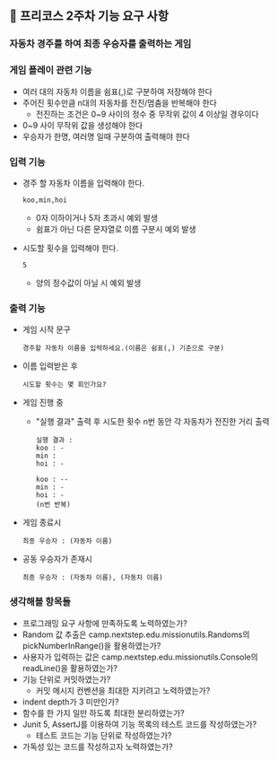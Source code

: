 ## 🚀 프리코스 2주차 기능 요구 사항

### 자동차 경주를 하여 최종 우승자를 출력하는 게임

### 게임 플레이 관련 기능
* 여러 대의 자동차 이름을 쉼표(,)로 구분하여 저장해야 한다
* 주어진 횟수만큼 n대의 자동차를 전진/멈춤을 반복해야 한다
  * 전진하는 조건은 0~9 사이의 정수 중 무작위 값이 4 이상일 경우이다
* 0~9 사이 무작위 값을 생성해야 한다
* 우승자가 한명, 여러명 일때 구분하여 출력해야 한다
  
### 입력 기능
* 경주 할 자동차 이름을 입력해야 한다.

      koo,min,hoi
  * 0자 이하이거나 5자 초과시 예외 발생
  * 쉼표가 아닌 다른 문자열로 이름 구분시 예외 발생
    
* 시도할 횟수을 입력해야 한다.

      5
  * 양의 정수값이 아닐 시 예외 발생
    
### 출력 기능
* 게임 시작 문구
  
      경주할 자동차 이름을 입력하세요.(이름은 쉼표(,) 기준으로 구분) 
* 이름 입력받은 후
        
      시도할 횟수는 몇 회인가요?
 
* 게임 진행 중
  * "실행 결과" 출력 후 시도한 횟수 n번 동안 각 자동차가 전진한 거리 출력
    
        실행 결과 :
        koo : -
        min :
        hoi : -

        koo : --
        min : -
        hoi : -
        (n번 반복)

* 게임 종료시

      최종 우승자 : (자동차 이름)
* 공동 우승자가 존재시

      최종 우승자 : (자동차 이름), (자동차 이름)

### 생각해볼 항목들

* 프로그래밍 요구 사항에 만족하도록 노력하였는가?
* Random 값 추출은 camp.nextstep.edu.missionutils.Randoms의 pickNumberInRange()을 활용하였는가?
* 사용자가 입력하는 값은 camp.nextstep.edu.missionutils.Console의 readLine()을 활용하였는가?
* 기능 단위로 커밋하였는가?
  * 커밋 메시지 컨벤션을 최대한 지키려고 노력하였는가?
* indent depth가 3 미만인가?
* 함수를 한 가지 일만 하도록 최대한 분리하였는가?
* Junit 5, AssertJ를 이용하여 기능 목록의 테스트 코드를 작성하였는가?
   * 테스트 코드는 기능 단위로 작성하였는가?
* 가독성 있는 코드를 작성하고자 노력하였는가?
